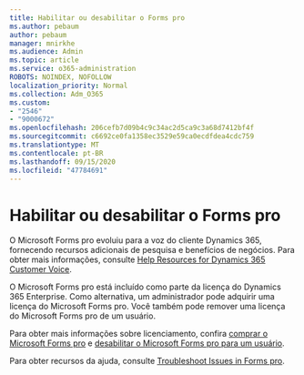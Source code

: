 ```yaml
---
title: Habilitar ou desabilitar o Forms pro
ms.author: pebaum
author: pebaum
manager: mnirkhe
ms.audience: Admin
ms.topic: article
ms.service: o365-administration
ROBOTS: NOINDEX, NOFOLLOW
localization_priority: Normal
ms.collection: Adm_O365
ms.custom:
- "2546"
- "9000672"
ms.openlocfilehash: 206cefb7d09b4c9c34ac2d5ca9c3a68d7412bf4f
ms.sourcegitcommit: c6692ce0fa1358ec3529e59ca0ecdfdea4cdc759
ms.translationtype: MT
ms.contentlocale: pt-BR
ms.lasthandoff: 09/15/2020
ms.locfileid: "47784691"
---
```

# <a name="enable-or-disable-forms-pro"></a>Habilitar ou desabilitar o Forms pro

O Microsoft Forms pro evoluiu para a voz do cliente Dynamics 365, fornecendo recursos adicionais de pesquisa e benefícios de negócios. Para obter mais informações, consulte [Help Resources for Dynamics 365 Customer Voice](https://go.microsoft.com/fwlink/p/?linkid=2128357).  

O Microsoft Forms pro está incluído como parte da licença do Dynamics 365 Enterprise. Como alternativa, um administrador pode adquirir uma licença do Microsoft Forms pro. Você também pode remover uma licença do Microsoft Forms pro de um usuário.  

Para obter mais informações sobre licenciamento, confira [comprar o Microsoft Forms pro](https://docs.microsoft.com/forms-pro/purchase#purchase-microsoft-forms-pro-for-users-in-a-dynamics-365-tenant) e [desabilitar o Microsoft Forms pro para um usuário](https://docs.microsoft.com/forms-pro/purchase#disable-microsoft-forms-pro-for-a-user-1).
  
Para obter recursos da ajuda, consulte [Troubleshoot Issues in Forms pro](https://docs.microsoft.com/forms-pro/troubleshoot).